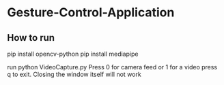 # Gesture-Control-Application

How to run
----------
pip install opencv-python
pip install mediapipe

run python VideoCapture.py
Press 0 for camera feed or 1 for a video
press q to exit. Closing the window itself will not  work